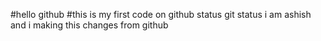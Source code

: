 #hello github
#this is my first code on github
status
git status
i am ashish and i making this changes from github
